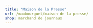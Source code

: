 ```yaml
---
title: "Maison de la Presse"
url: /maubourguet/maison-de-la-presse/
shop: marchand de journaux
---
```

